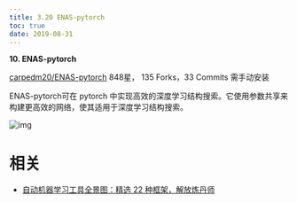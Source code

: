 ```yaml
---
title: 3.20 ENAS-pytorch
toc: true
date: 2019-08-31
---
```


**10. ENAS-pytorch**

[carpedm20/ENAS-pytorch](https://link.zhihu.com/?target=https%3A//github.com/carpedm20/ENAS-pytorch)
848星， 135 Forks，33 Commits
需手动安装

ENAS-pytorch可在 pytorch 中实现高效的深度学习结构搜索。它使用参数共享来构建更高效的网络，使其适用于深度学习结构搜索。

![img](https://pic3.zhimg.com/80/v2-b3ebfdd581a146c5ece2b157cc9abef6_hd.jpg)








# 相关

- [自动机器学习工具全景图：精选 22 种框架，解放炼丹师](https://zhuanlan.zhihu.com/p/42715527)
